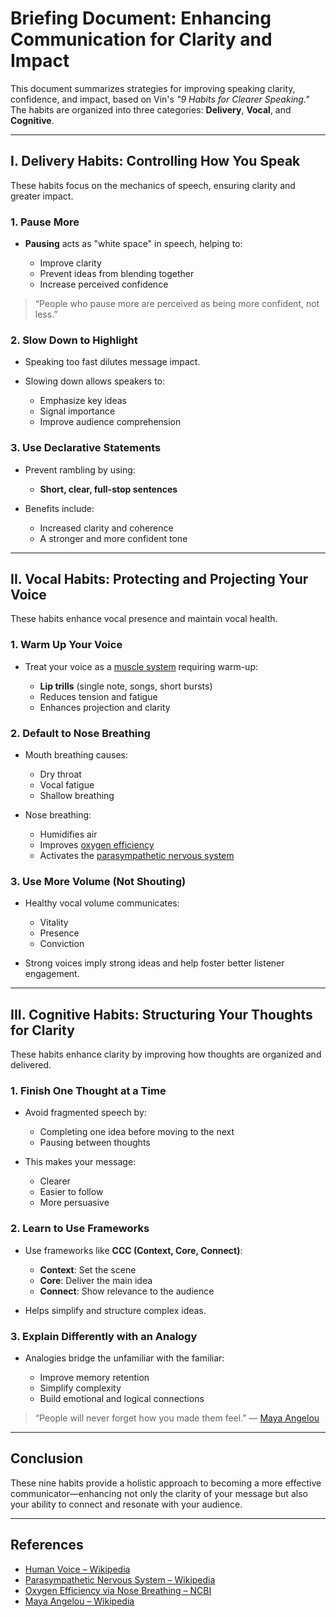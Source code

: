 

# Briefing Document: Enhancing Communication for Clarity and Impact

This document summarizes strategies for improving speaking clarity, confidence, and impact, based on Vin's *"9 Habits for Clearer Speaking."* The habits are organized into three categories: **Delivery**, **Vocal**, and **Cognitive**.

---

## I. Delivery Habits: Controlling How You Speak

These habits focus on the mechanics of speech, ensuring clarity and greater impact.

### 1. Pause More

* **Pausing** acts as "white space" in speech, helping to:

  * Improve clarity
  * Prevent ideas from blending together
  * Increase perceived confidence

> “People who pause more are perceived as being more confident, not less.”

### 2. Slow Down to Highlight

* Speaking too fast dilutes message impact.
* Slowing down allows speakers to:

  * Emphasize key ideas
  * Signal importance
  * Improve audience comprehension

### 3. Use Declarative Statements

* Prevent rambling by using:

  * **Short, clear, full-stop sentences**
* Benefits include:

  * Increased clarity and coherence
  * A stronger and more confident tone

---

## II. Vocal Habits: Protecting and Projecting Your Voice

These habits enhance vocal presence and maintain vocal health.

### 1. Warm Up Your Voice

* Treat your voice as a [muscle system](https://en.wikipedia.org/wiki/Human_voice) requiring warm-up:

  * **Lip trills** (single note, songs, short bursts)
  * Reduces tension and fatigue
  * Enhances projection and clarity

### 2. Default to Nose Breathing

* Mouth breathing causes:

  * Dry throat
  * Vocal fatigue
  * Shallow breathing
* Nose breathing:

  * Humidifies air
  * Improves [oxygen efficiency](https://www.ncbi.nlm.nih.gov/pmc/articles/PMC9548627/)
  * Activates the [parasympathetic nervous system](https://en.wikipedia.org/wiki/Parasympathetic_nervous_system)

### 3. Use More Volume (Not Shouting)

* Healthy vocal volume communicates:

  * Vitality
  * Presence
  * Conviction
* Strong voices imply strong ideas and help foster better listener engagement.

---

## III. Cognitive Habits: Structuring Your Thoughts for Clarity

These habits enhance clarity by improving how thoughts are organized and delivered.

### 1. Finish One Thought at a Time

* Avoid fragmented speech by:

  * Completing one idea before moving to the next
  * Pausing between thoughts
* This makes your message:

  * Clearer
  * Easier to follow
  * More persuasive

### 2. Learn to Use Frameworks

* Use frameworks like **CCC (Context, Core, Connect)**:

  * **Context**: Set the scene
  * **Core**: Deliver the main idea
  * **Connect**: Show relevance to the audience
* Helps simplify and structure complex ideas.

### 3. Explain Differently with an Analogy

* Analogies bridge the unfamiliar with the familiar:

  * Improve memory retention
  * Simplify complexity
  * Build emotional and logical connections

> “People will never forget how you made them feel.” — [Maya Angelou](https://en.wikipedia.org/wiki/Maya_Angelou)

---

## Conclusion

These nine habits provide a holistic approach to becoming a more effective communicator—enhancing not only the clarity of your message but also your ability to connect and resonate with your audience.

---

## References

* [Human Voice – Wikipedia](https://en.wikipedia.org/wiki/Human_voice)
* [Parasympathetic Nervous System – Wikipedia](https://en.wikipedia.org/wiki/Parasympathetic_nervous_system)
* [Oxygen Efficiency via Nose Breathing – NCBI](https://www.ncbi.nlm.nih.gov/pmc/articles/PMC9548627/)
* [Maya Angelou – Wikipedia](https://en.wikipedia.org/wiki/Maya_Angelou)

